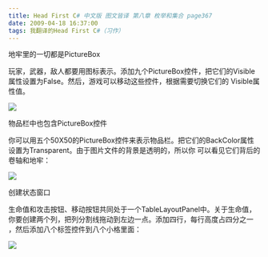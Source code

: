 ```yaml
---
title: Head First C# 中文版 图文皆译 第八章 枚举和集合 page367
date: 2009-04-18 16:37:00
tags: 我翻译的Head First C#（习作）
---
```

地牢里的一切都是PictureBox

  

玩家，武器，敌人都要用图标表示。添加九个PictureBox控件，把它们的Visible属性设置为False。然后，游戏可以移动这些控件，根据需要切换它们的
Visible属性值。

  

![](https://p-blog.csdn.net/images/p_blog_csdn_net/cuipengfei1/EntryImages/20090418/2009-04-18_16-08-35.jpg)

物品栏中也包含PictureBox控件

  

你可以用五个50X50的PictureBox控件来表示物品栏。把它们的BackColor属性设置为Transparent。由于图片文件的背景是透明的，所以你
可以看见它们背后的卷轴和地牢：

  

![](https://p-blog.csdn.net/images/p_blog_csdn_net/cuipengfei1/EntryImages/20090418/2009-04-18_16-25-00.jpg)

创建状态窗口

  

生命值和攻击按钮、移动按钮共同处于一个TableLayoutPanel中。关于生命值，你要创建两个列，把列分割线拖动到左边一点。添加四行，每行高度占四分之一
，然后添加八个标签控件到八个小格里面：

  

![](https://p-blog.csdn.net/images/p_blog_csdn_net/cuipengfei1/EntryImages/20090418/2009-04-18_16-33-28.jpg)




